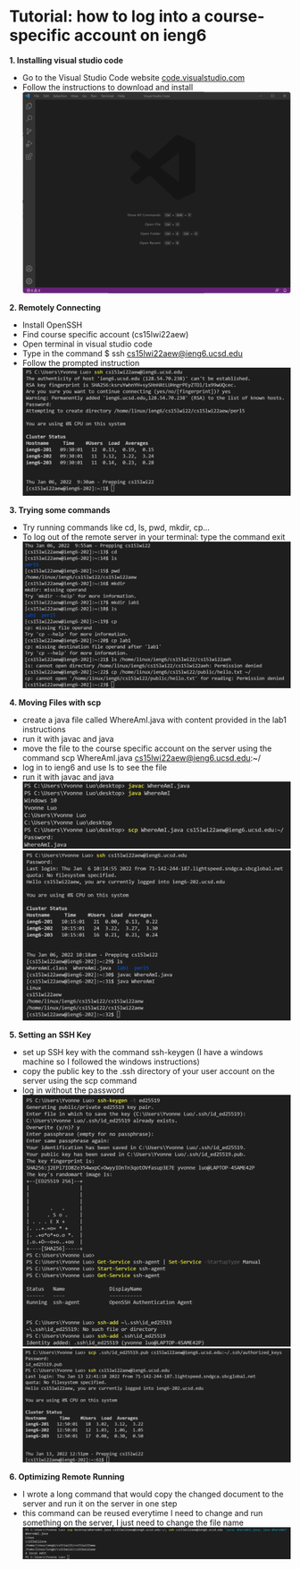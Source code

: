 # Tutorial: how to log into a course-specific account on ieng6
**1. Installing visual studio code**
- Go to the Visual Studio Code website [code.visualstudio.com](https://code.visualstudio.com/)
- Follow the instructions to download and install  
![image](Picture1.png)

**2. Remotely Connecting**
- Install OpenSSH
- Find course specific account (cs15lwi22aew)
- Open terminal in visual studio code
- Type in the command $ ssh cs15lwi22aew@ieng6.ucsd.edu
- Follow the prompted instruction  
![image](Picture2.png)

**3. Trying some commands**
- Try running commands like cd, ls, pwd, mkdir, cp...
- To log out of the remote server in your terminal: type the command exit  
![image](Picture3.png)

**4. Moving Files with scp**
- create a java file called WhereAmI.java with content provided in the lab1 instructions
- run it with javac and java
- move the file to the course specific account on the server using the command scp WhereAmI.java cs15lwi22aew@ieng6.ucsd.edu:~/
- log in to ieng6 and use ls to see the file
- run it with javac and java  
![image](Picture4.png)
![image](Picture5.png)

**5. Setting an SSH Key**
- set up SSH key with the command ssh-keygen (I have a windows machine so I followed the windows instructions)
- copy the public key to the .ssh directory of your user account on the server using the scp command
- log in without the password  
![image](Picture6.png)
![image](Picture7.png)

**6. Optimizing Remote Running**
- I wrote a long command that would copy the changed document to the server and run it on the server in one step
- this command can be reused everytime I need to change and run something on the server, I just need to change the file name  
![image](Picture8.png)
